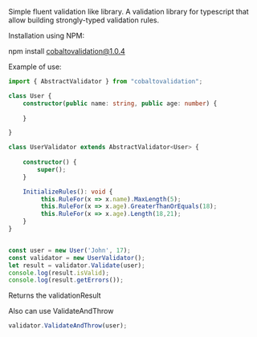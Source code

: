 Simple fluent validation like library.
A validation library for typescript that allow building strongly-typed validation rules.

Installation using NPM:

npm install cobaltovalidation@1.0.4    

Example of use:




```typescript
import { AbstractValidator } from "cobaltovalidation";

class User {    
    constructor(public name: string, public age: number) {
        
    }

}

class UserValidator extends AbstractValidator<User> {
    
    constructor() {
        super();        
    }

    InitializeRules(): void {
         this.RuleFor(x => x.name).MaxLength(5);
         this.RuleFor(x => x.age).GreaterThanOrEquals(18);
         this.RuleFor(x => x.age).Length(18,21);
    }
}


const user = new User('John', 17);
const validator = new UserValidator();
let result = validator.Validate(user);
console.log(result.isValid);
console.log(result.getErrors());
```
Returns the validationResult

Also can use ValidateAndThrow
```typescript
validator.ValidateAndThrow(user);
```
